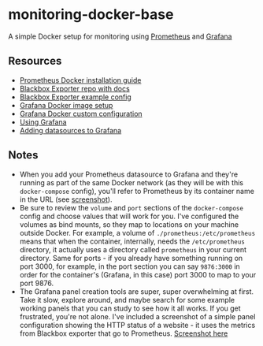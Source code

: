 # monitoring-docker-base

A simple Docker setup for monitoring using [Prometheus](https://prometheus.io/docs/introduction/overview/) and [Grafana](https://grafana.com/docs/)

## Resources
- [Prometheus Docker installation guide](https://prometheus.io/docs/prometheus/latest/installation/#using-docker)
- [Blackbox Exporter repo with docs](https://github.com/prometheus/blackbox_exporter/tree/master)
- [Blackbox Exporter example config](https://github.com/prometheus/blackbox_exporter/blob/master/example.yml)
- [Grafana Docker image setup](https://grafana.com/docs/grafana/latest/setup-grafana/installation/docker/)
- [Grafana Docker custom configuration](https://grafana.com/docs/grafana/latest/setup-grafana/configure-docker/)
- [Using Grafana](https://grafana.com/docs/grafana/latest/getting-started/build-first-dashboard/)
- [Adding datasources to Grafana](https://grafana.com/docs/grafana/latest/datasources/)

## Notes

- When you add your Prometheus datasource to Grafana and they're running as part of the same Docker network (as they will be with this `docker-compose` config), you'll refer to Prometheus by its container name in the URL (see [screenshot](screenshots/grafana-datasource-config.png)).
- Be sure to review the `volume` and `port` sections of the `docker-compose` config and choose values that will work for you. I've configured the volumes as bind mounts, so they map to locations on your machine outside Docker. For example, a volume of `./prometheus:/etc/prometheus` means that when the container, internally, needs the `/etc/prometheus` directory, it actually uses a directory called `prometheus` in your current directory. Same for ports - if you already have something running on port 3000, for example, in the port section you can say `9876:3000` in order for the container's (Grafana, in this case) port 3000 to map to your port 9876. 
- The Grafana panel creation tools are super, super overwhelming at first. Take it slow, explore around, and maybe search for some example working panels that you can study to see how it all works. If you get frustrated, you're not alone. I've included a screenshot of a simple panel configuration showing the HTTP status of a website - it uses the metrics from Blackbox exporter that go to Prometheus. [Screenshot here](screenshots/grafana-panel-config.png)

